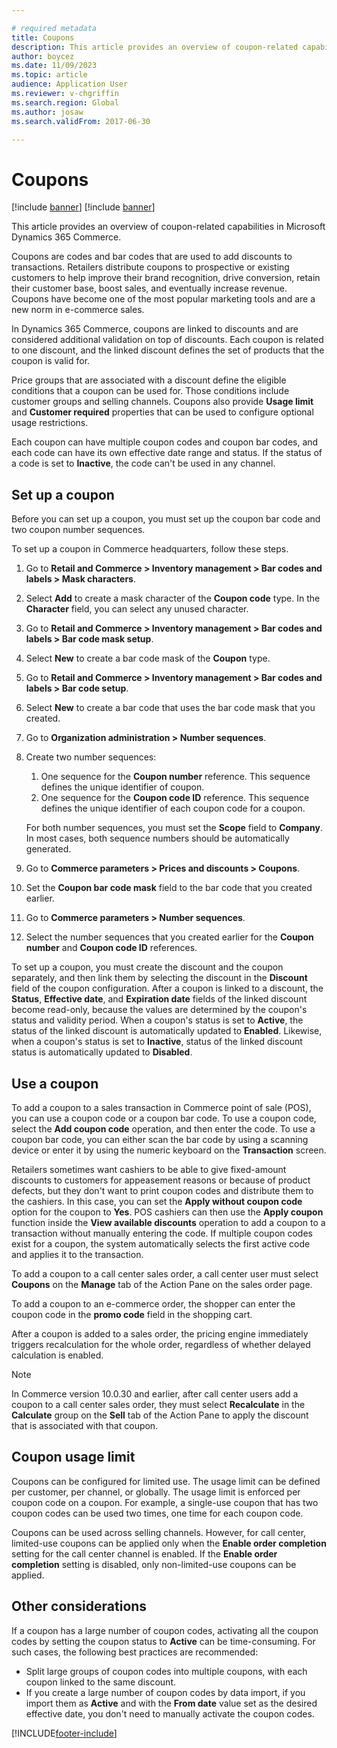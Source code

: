 ```yaml
---

# required metadata
title: Coupons
description: This article provides an overview of coupon-related capabilities in Microsoft Dynamics 365 Commerce.
author: boycez
ms.date: 11/09/2023
ms.topic: article
audience: Application User
ms.reviewer: v-chgriffin
ms.search.region: Global
ms.author: josaw
ms.search.validFrom: 2017-06-30

---
```


# Coupons

[!include [banner](../includes/banner.md)]
[!include [banner](../includes/preview-banner.md)]

This article provides an overview of coupon-related capabilities in Microsoft Dynamics 365 Commerce.

Coupons are codes and bar codes that are used to add discounts to transactions. Retailers distribute coupons to prospective or existing customers to help improve their brand recognition, drive conversion, retain their customer base, boost sales, and eventually increase revenue. Coupons have become one of the most popular marketing tools and are a new norm in e-commerce sales.

In Dynamics 365 Commerce, coupons are linked to discounts and are considered additional validation on top of discounts. Each coupon is related to one discount, and the linked discount defines the set of products that the coupon is valid for.

Price groups that are associated with a discount define the eligible conditions that a coupon can be used for. Those conditions include customer groups and selling channels. Coupons also provide **Usage limit** and **Customer required** properties that can be used to configure optional usage restrictions.

Each coupon can have multiple coupon codes and coupon bar codes, and each code can have its own effective date range and status. If the status of a code is set to **Inactive**, the code can't be used in any channel.

## Set up a coupon

Before you can set up a coupon, you must set up the coupon bar code and two coupon number sequences.

To set up a coupon in Commerce headquarters, follow these steps.

1. Go to **Retail and Commerce \> Inventory management \> Bar codes and labels \> Mask characters**.
1. Select **Add** to create a mask character of the **Coupon code** type. In the **Character** field, you can select any unused character.
1. Go to **Retail and Commerce \> Inventory management \> Bar codes and labels \> Bar code mask setup**.
1. Select **New** to create a bar code mask of the **Coupon** type.
1. Go to **Retail and Commerce \> Inventory management \> Bar codes and labels \> Bar code setup**.
1. Select **New** to create a bar code that uses the bar code mask that you created.
1. Go to **Organization administration \> Number sequences**.
1. Create two number sequences:

    1. One sequence for the **Coupon number** reference. This sequence defines the unique identifier of coupon.
    1. One sequence for the **Coupon code ID** reference. This sequence defines the unique identifier of each coupon code for a coupon.

    For both number sequences, you must set the **Scope** field to **Company**. In most cases, both sequence numbers should be automatically generated.

1. Go to **Commerce parameters \> Prices and discounts \> Coupons**.
1. Set the **Coupon bar code mask** field to the bar code that you created earlier.
1. Go to **Commerce parameters \> Number sequences**.
1. Select the number sequences that you created earlier for the **Coupon number** and **Coupon code ID** references.

To set up a coupon, you must create the discount and the coupon separately, and then link them by selecting the discount in the **Discount** field of the coupon configuration. After a coupon is linked to a discount, the **Status**, **Effective date**, and **Expiration date** fields of the linked discount become read-only, because the values are determined by the coupon's status and validity period. When a coupon's status is set to **Active**, the status of the linked discount is automatically updated to **Enabled**. Likewise, when a coupon's status is set to **Inactive**, status of the linked discount status is automatically updated to **Disabled**.

## Use a coupon

To add a coupon to a sales transaction in Commerce point of sale (POS), you can use a coupon code or a coupon bar code. To use a coupon code, select the **Add coupon code** operation, and then enter the code. To use a coupon bar code, you can either scan the bar code by using a scanning device or enter it by using the numeric keyboard on the **Transaction** screen.

Retailers sometimes want cashiers to be able to give fixed-amount discounts to customers for appeasement reasons or because of product defects, but they don't want to print coupon codes and distribute them to the cashiers. In this case, you can set the **Apply without coupon code** option for the coupon to **Yes**. POS cashiers can then use the **Apply coupon** function inside the **View available discounts** operation to add a coupon to a transaction without manually entering the code. If multiple coupon codes exist for a coupon, the system automatically selects the first active code and applies it to the transaction.

To add a coupon to a call center sales order, a call center user must select **Coupons** on the **Manage** tab of the Action Pane on the sales order page.

To add a coupon to an e-commerce order, the shopper can enter the coupon code in the **promo code** field in the shopping cart.

After a coupon is added to a sales order, the pricing engine immediately triggers recalculation for the whole order, regardless of whether delayed calculation is enabled.

> [!NOTE]
> In Commerce version 10.0.30 and earlier, after call center users add a coupon to a call center sales order, they must select **Recalculate** in the **Calculate** group on the **Sell** tab of the Action Pane to apply the discount that is associated with that coupon.

## Coupon usage limit

Coupons can be configured for limited use. The usage limit can be defined per customer, per channel, or globally. The usage limit is enforced per coupon code on a coupon. For example, a single-use coupon that has two coupon codes can be used two times, one time for each coupon code.

Coupons can be used across selling channels. However, for call center, limited-use coupons can be applied only when the **Enable order completion** setting for the call center channel is enabled. If the **Enable order completion** setting is disabled, only non-limited-use coupons can be applied.

## Other considerations

If a coupon has a large number of coupon codes, activating all the coupon codes by setting the coupon status to **Active** can be time-consuming. For such cases, the following best practices are recommended:

- Split large groups of coupon codes into multiple coupons, with each coupon linked to the same discount.
- If you create a large number of coupon codes by data import, if you import them as **Active** and with the **From date** value set as the desired effective date, you don't need to manually activate the coupon codes.

[!INCLUDE[footer-include](../includes/footer-banner.md)]
